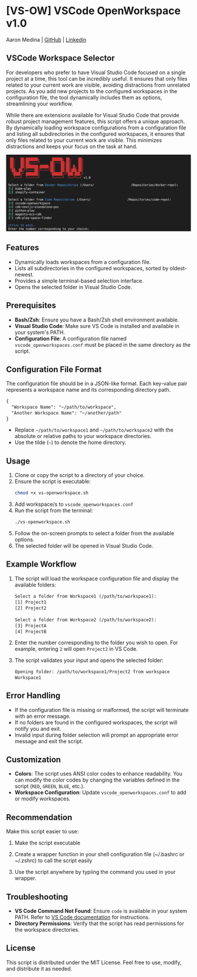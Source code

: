 # [VS-OW] VSCode OpenWorkspace v1.0

Aaron Medina | [GitHub](https://github.com/aaronmedina-dev) | [Linkedin](https://www.linkedin.com/in/aamedina/)

## VSCode Workspace Selector

For developers who prefer to have Visual Studio Code focused on a single project at a time, this tool can be incredibly useful. It ensures that only files related to your current work are visible, avoiding distractions from unrelated projects. As you add new projects to the configured workspaces in the configuration file, the tool dynamically includes them as options, streamlining your workflow.

While there are extensions available for Visual Studio Code that provide robust project management features, this script offers a unique approach. By dynamically loading workspace configurations from a configuration file and listing all subdirectories in the configured workspaces, it ensures that only files related to your current work are visible. This minimizes distractions and keeps your focus on the task at hand.

![Image](assets/vs-ow.jpg)

## Features

- Dynamically loads workspaces from a configuration file.
- Lists all subdirectories in the configured workspaces, sorted by oldest-newest.
- Provides a simple terminal-based selection interface.
- Opens the selected folder in Visual Studio Code.

## Prerequisites

- **Bash/Zsh**: Ensure you have a Bash/Zsh shell environment available.
- **Visual Studio Code**: Make sure VS Code is installed and available in your system's PATH.
- **Configuration File**: A configuration file named `vscode_openworkspaces.conf` must be placed in the same directory as the script.

## Configuration File Format

The configuration file should be in a JSON-like format. Each key-value pair represents a workspace name and its corresponding directory path.

```plaintext
{
  "Workspace Name": "~/path/to/workspace",
  "Another Workspace Name": "~/another/path"
}
```

- Replace `~/path/to/workspace1` and `~/path/to/workspace2` with the absolute or relative paths to your workspace directories.
- Use the tilde (`~`) to denote the home directory.


## Usage

1. Clone or copy the script to a directory of your choice.
2. Ensure the script is executable:
   ```bash
   chmod +x vs-openworkspace.sh
   ```
3. Add workspace/s to `vscode_openworkspaces.conf`
3. Run the script from the terminal:
   ```bash
   ./vs-openworkspace.sh
   ```
4. Follow the on-screen prompts to select a folder from the available options.
5. The selected folder will be opened in Visual Studio Code.

## Example Workflow

1. The script will load the workspace configuration file and display the available folders:

   ```plaintext
   Select a folder from Workspace1 (/path/to/workspace1):
   [1] Project1
   [2] Project2

   Select a folder from Workspace2 (/path/to/workspace2):
   [3] ProjectA
   [4] ProjectB
   ```

2. Enter the number corresponding to the folder you wish to open. For example, entering `2` will open `Project2` in VS Code.

3. The script validates your input and opens the selected folder:

   ```plaintext
   Opening folder: /path/to/workspace1/Project2 from workspace Workspace1
   ```

## Error Handling

- If the configuration file is missing or malformed, the script will terminate with an error message.
- If no folders are found in the configured workspaces, the script will notify you and exit.
- Invalid input during folder selection will prompt an appropriate error message and exit the script.

## Customization

- **Colors**: The script uses ANSI color codes to enhance readability. You can modify the color codes by changing the variables defined in the script (`RED`, `GREEN`, `BLUE`, etc.).
- **Workspace Configuration**: Update `vscode_openworkspaces.conf` to add or modify workspaces.

## Recommendation

Make this script easier to use:

   1. Make the script executable

   2. Create a wrapper function in your shell configuration file (~/.bashrc or ~/.zshrc) to call the script easily

   3. Use the script anywhere by typiing the command you used in your wrapper.

## Troubleshooting

- **VS Code Command Not Found**: Ensure `code` is available in your system PATH. Refer to [VS Code documentation](https://code.visualstudio.com/docs/setup/mac#_launching-from-the-command-line) for instructions.
- **Directory Permissions**: Verify that the script has read permissions for the workspace directories.

## License

This script is distributed under the MIT License. Feel free to use, modify, and distribute it as needed.

